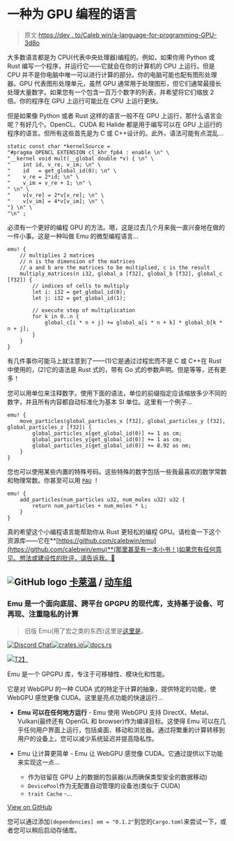 # 一种为 GPU 编程的语言

> 原文:[https://dev . to/Caleb win/a-language-for-programming-GPU-3d8o](https://dev.to/calebwin/a-language-for-programming-gpus-3d8o)

大多数语言都是为 CPU(代表中央处理器)编程的。例如，如果你用 Python 或 Rust 编写一个程序，并运行它——它就会在你的计算机的 CPU 上运行。但是 CPU 并不是你电脑中唯一可以进行计算的部分。你的电脑可能也配有图形处理器。GPU 代表图形处理单元，虽然 GPU 通常用于处理图形，但它们通常最擅长处理大量数字。如果您有一个包含一百万个数字的列表，并希望将它们缩放 2 倍。你的程序在 GPU 上运行可能比在 CPU 上运行更快。

但是如果像 Python 或者 Rust 这样的语言一般不在 GPU 上运行，那什么语言会呢？有好几个。OpenCL、CUDA 和 Halide 都是用于编写可以在 GPU 上运行的程序的语言。但所有这些首先是为 C 或 C++设计的。此外，语法可能有点混乱...

```
static const char *kernelSource =
"#pragma OPENCL EXTENSION cl_khr_fp64 : enable \n" \
"__kernel void mult(__global double *v) { \n" \
"    int id, v_re, v_im; \n" \
"    id   = get_global_id(0); \n" \
"    v_re = 2*id; \n" \
"    v_im = v_re + 1; \n" \
" \n" \
"    v[v_re] = 2*v[v_re]; \n" \
"    v[v_im] = 4*v[v_im]; \n" \
"} \n" \
"\n" ; 
```

必须有一个更好的编程 GPU 的方法。嗯，这是过去几个月来我一直兴奋地在做的一件小事。这是一种叫做 Emu 的微型编程语言...

```
emu! {
    // multiplies 2 matrices
    // n is the dimension of the matrices
    // a and b are the matrices to be multiplied, c is the result
    multiply_matrices(n i32, global_a [f32], global_b [f32], global_c [f32]) {
        // indices of cells to multiply
        let i: i32 = get_global_id(0);
        let j: i32 = get_global_id(1);

        // execute step of multiplication
        for k in 0..n {
            global_c[i * n + j] += global_a[i * n + k] * global_b[k * n + j];
        }
    }
} 
```

有几件事你可能马上就注意到了——(1)它是通过过程宏而不是 C 或 C++在 Rust 中使用的，(2)它的语法是 Rust 式的，带有 Go 式的参数声明。但是等等，还有更多！

您可以用单位来注释数字。使用下面的语法，单位的前缀指定应该缩放多少不同的数字，并且所有内容都自动标准化为基本 SI 单位。这里有一个例子...

```
emu! {
    move_particles(global_particles_x [f32], global_particles_y [f32], global_particles_z [f32]) {
        global_particles_x[get_global_id(0)] += 1 as cm;
        global_particles_y[get_global_id(0)] += 1 as cm;
        global_particles_z[get_global_id(0)] += 8.92 as nm;
    }
} 
```

您也可以使用某些内置的特殊号码。这些特殊的数字包括一些我最喜欢的数学常数和物理常数。你甚至可以用 [`PAU`](https://xkcd.com/1292/) ！

```
emu! {
    add_particles(num_particles u32, num_moles u32) u32 {
        return num_particles + num_moles * L;
    }
} 
```

真的希望这个小编程语言能帮助你从 Rust 更轻松的编程 GPU。请检查一下这个资源库——它在**[https://github.com/calebwin/emu](https://github.com/calebwin/emu)**(那里甚至有一本小书！)如果您有任何意见、想法或建设性的批评，请告诉我。🙌

## ![GitHub logo](../Images/a73f630113876d78cff79f59c2125b24.png) [卡莱温](https://github.com/calebwin) / [动车组](https://github.com/calebwin/emu)

### Emu 是一个面向底层、跨平台 GPGPU 的现代库，支持基于设备、可再现、注重隐私的计算

<article class="markdown-body entry-content container-lg" itemprop="text">

> 旧版 Emu(用了宏之类的东西)这里是[这里是](https://github.com/calebwin/emu/tree/master/em)。

[![Discord Chat](../Images/1712d473464f8042736da86e26cf0aac.png)](https://discord.gg/sKf6KCs)[![crates.io](../Images/b2f376b9532d92e255e13d73be99cac1.png)](https://www.crates.io/crates/emu_core)[![docs.rs](../Images/0c9629dfb3563fc9f245b3318ae3bf7d.png)](https://calebwin.github.io/emu/)

[![](../Images/91f9286132a3b154c17cfce3de49e580.png)T2】](https://camo.githubusercontent.com/c6d68e1aaaa2eaa53f6cf7de99dcd27b5cf3bc47/68747470733a2f2f692e696d6775722e636f6d2f435a456b644b312e706e67)

Emu 是一个 GPGPU 库，专注于可移植性、模块化和性能。

它是对 WebGPU 的一种 CUDA 式的特定于计算的抽象，提供特定的功能，使 WebGPU 感觉更像 CUDA。这里是亮点功能的快速运行...

*   **Emu 可以在任何地方运行** - Emu 使用 WebGPU 支持 DirectX、Metal、Vulkan(最终还有 OpenGL 和 browser)作为编译目标。这使得 Emu 可以在几乎任何用户界面上运行，包括桌面、移动和浏览器。通过将繁重的计算转移到用户的设备上，您可以减少系统延迟并提高隐私性。

*   Emu 让计算更简单 - Emu 让 WebGPU 感觉像 CUDA。它通过提供以下功能来实现这一点...

    *   作为驻留在 GPU 上的数据的包装器(从而确保类型安全的数据移动)
    *   `DevicePool`作为无配置自动管理的设备池(类似于 CUDA)
    *   `trait Cache` -…

</article>

[View on GitHub](https://github.com/calebwin/emu)

您可以通过添加`[dependencies] em = "0.1.2"`到您的`Cargo.toml`来尝试一下，或者您可以稍后启动存储库。
